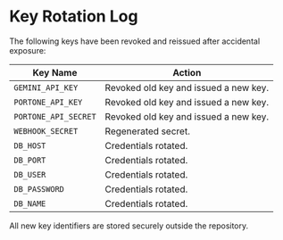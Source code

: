 # Key Rotation Log

The following keys have been revoked and reissued after accidental exposure:

| Key Name | Action |
|---------|--------|
| `GEMINI_API_KEY` | Revoked old key and issued a new key. |
| `PORTONE_API_KEY` | Revoked old key and issued a new key. |
| `PORTONE_API_SECRET` | Revoked old key and issued a new key. |
| `WEBHOOK_SECRET` | Regenerated secret. |
| `DB_HOST` | Credentials rotated. |
| `DB_PORT` | Credentials rotated. |
| `DB_USER` | Credentials rotated. |
| `DB_PASSWORD` | Credentials rotated. |
| `DB_NAME` | Credentials rotated. |

All new key identifiers are stored securely outside the repository.
